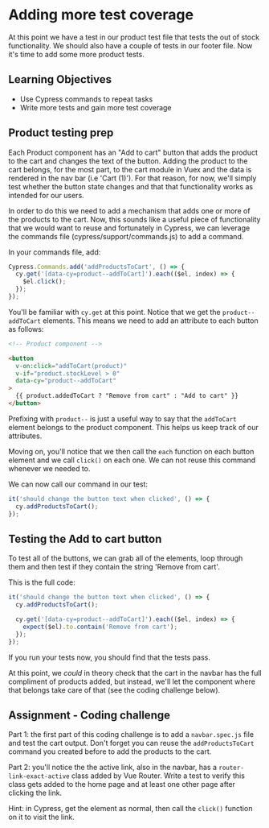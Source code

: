 # Adding more test coverage

At this point we have a test in our product test file that tests the out of stock functionality. We should also have a couple of tests in our footer file. Now it's time to add some more product tests.

## Learning Objectives

- Use Cypress commands to repeat tasks
- Write more tests and gain more test coverage

## Product testing prep

Each Product component has an "Add to cart" button that adds the product to the cart and changes the text of the button. Adding the product to the cart belongs, for the most part, to the cart module in Vuex and the data is rendered in the nav bar (i.e 'Cart (1)'). For that reason, for now, we'll simply test whether the button state changes and that that functionality works as intended for our users.

In order to do this we need to add a mechanism that adds one or more of the products to the cart. Now, this sounds like a useful piece of functionality that we would want to reuse and fortunately in Cypress, we can leverage the commands file (cypress/support/commands.js) to add a command.

In your commands file, add:

```js
Cypress.Commands.add('addProductsToCart', () => {
  cy.get('[data-cy=product--addToCart]').each(($el, index) => {
    $el.click();
  });
});
```

You'll be familiar with `cy.get` at this point. Notice that we get the `product--addToCart` elements. This means we need to add an attribute to each button as follows:

```html
<!-- Product component -->

<button
  v-on:click="addToCart(product)"
  v-if="product.stockLevel > 0"
  data-cy="product--addToCart"
>
  {{ product.addedToCart ? "Remove from cart" : "Add to cart" }}
</button>
```

Prefixing with `product--` is just a useful way to say that the `addToCart` element belongs to the product component. This helps us keep track of our attributes.

Moving on, you'll notice that we then call the `each` function on each button element and we call `click()` on each one. We can not reuse this command whenever we needed to.

We can now call our command in our test:

```js
it('should change the button text when clicked', () => {
  cy.addProductsToCart();
});
```

## Testing the Add to cart button

To test all of the buttons, we can grab all of the elements, loop through them and then test if they contain the string 'Remove from cart'.

This is the full code:

```js
it('should change the button text when clicked', () => {
  cy.addProductsToCart();

  cy.get('[data-cy=product--addToCart]').each(($el, index) => {
    expect($el).to.contain('Remove from cart');
  });
});
```

If you run your tests now, you should find that the tests pass.

At this point, we _could_ in theory check that the cart in the navbar has the full compliment of products added, but instead, we'll let the component where that belongs take care of that (see the coding challenge below).

## Assignment - Coding challenge

Part 1: the first part of this coding challenge is to add a `navbar.spec.js` file and test the cart output. Don't forget you can reuse the `addProductsToCart` command you created before to add the products to the cart.

Part 2: you'll notice the the active link, also in the navbar, has a `router-link-exact-active` class added by Vue Router. Write a test to verify this class gets added to the home page and at least one other page after clicking the link.

Hint: in Cypress, get the element as normal, then call the `click()` function on it to visit the link.
